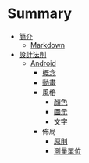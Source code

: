 # Summary

* [簡介](README.md)
   * [Markdown](intro/markdownmd.md)
* [設計法則](design_pattern/README.md)
   * [Android](design_pattern/android/README.md)
       * [概念](design_pattern/android/concept.md)
       * [動畫](design_pattern/android/animation.md)
       * 風格
           * [顏色](design_pattern/android/style/color.md)
           * [圖示](design_pattern/android/style/icon.md)
           * [文字](design_pattern/android/style/font.md)
       * 佈局
           * [原則](design_pattern/android/layout/principle.md)
           * [測量單位](design_pattern/android/layout/unit.md)

